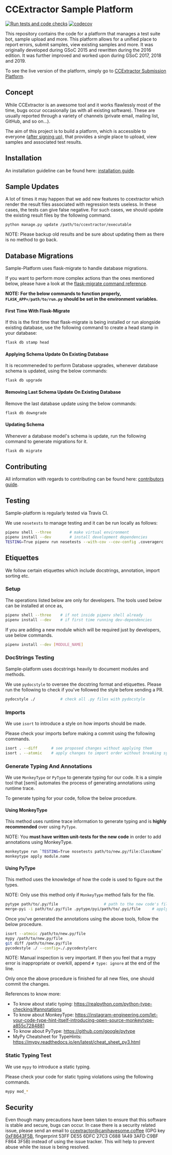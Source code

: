# CCExtractor Sample Platform

[![Run tests and code checks](https://github.com/CCExtractor/sample-platform/workflows/Run%20tests%20and%20code%20checks/badge.svg)](https://github.com/CCExtractor/sample-platform/actions?query=workflow%3A%22Run+tests+and+code+checks%22) [![codecov](https://codecov.io/gh/CCExtractor/sample-platform/branch/master/graph/badge.svg)](https://codecov.io/gh/CCExtractor/sample-platform)

This repository contains the code for a platform that manages a test suite bot, sample upload and more. This platform allows for a unified place to
report errors, submit samples, view existing samples and more. It was
originally developed during GSoC 2015 and rewritten during the 2016 edition. It was further improved and worked upon during GSoC 2017, 2018 and 2019.

To see the live version of the platform, simply go to
[CCExtractor Submission Platform](https://sampleplatform.ccextractor.org/).

## Concept

While CCExtractor is an awesome tool and it works flawlessly most of the time,
bugs occur occasionally (as with all existing software). These are usually
reported through a variety of channels (private email, mailing list, GitHub,
and so on...).

The aim of this project is to build a platform, which is accessible to
everyone ([after signing up](https://sampleplatform.ccextractor.org/account/signup)), that provides a single place to upload, view 
samples and associated test results.

## Installation

An installation guideline can be found here:
[installation guide](install/installation.md).

## Sample Updates

A lot of times it may happen that we add new features to ccextractor which render the result files associated with
regression tests useless. In these cases, the tests can give false negative. For such cases, we should update the existing
result files by the following command.

```shell
python manage.py update /path/to/ccextractor/executable
```

NOTE: Please backup old results and be sure about updating them as there is no method to go back.

## Database Migrations

Sample-Platform uses flask-migrate to handle database migrations.

If you want to perform more complex actions than the ones mentioned below, please have a look at the [flask-migrate 
command reference](https://flask-migrate.readthedocs.io/en/latest/#command-reference).

**NOTE: For the below commands to function properly, `FLASK_APP=/path/to/run.py` should be set in the environment variables.**

#### First Time With Flask-Migrate

If this is the first time that flask-migrate is being installed or run alongside existing database, use the 
following command to create a head stamp in your database:

```bash
flask db stamp head
```

#### Applying Schema Update On Existing Database

It is recommeneded to perform Database upgrades, whenever database schema is updated, using the below commands:

```bash
flask db upgrade
```

#### Removing Last Schema Update On Existing Database

Remove the last database update using the below commands:

```bash
flask db downgrade
```

#### Updating Schema

Whenever a database model's schema is update, run the following command to generate migrations for it.

```bash
flask db migrate
```

## Contributing

All information with regards to contributing can be found here:
[contributors guide](.github/CONTRIBUTING.md).

## Testing

Sample-platform is regularly tested via Travis CI.

We use `nosetests` to manage testing and it can be run locally as follows:

```bash
pipenv shell --three        # make virtual environment
pipenv install --dev        # install development dependencies
TESTING=True pipenv run nosetests --with-cov --cov-config .coveragerc
```

## Etiquettes

We follow certain etiquettes which include docstrings, annotation, import sorting etc.

### Setup

The operations listed below are only for developers. The tools used below can be installed at once as,

```bash
pipenv shell --three    # if not inside pipenv shell already
pipenv install --dev    # if first time running dev-dependencies
```

If you are adding a new module which will be required just by developers, use below commands.

```bash
pipenv install --dev [MODULE_NAME]
```

### DocStrings Testing

Sample-platform uses docstrings heavily to document modules and methods.

We use `pydocstyle` to oversee the docstring format and etiquettes. Please run the following to check if you've
followed the style before sending a PR.

```bash
pydocstyle ./           # check all .py files with pydocstyle
```

### Imports

We use `isort` to introduce a style on how imports should be made.

Please check your imports before making a commit using the following commands.

```bash
isort . --diff      # see proposed changes without applying them
isort . --atomic    # apply changes to import order without breaking syntax
```

### Generate Typing And Annotations

We use `MonkeyType` or `PyType` to generate typing for our code. It is a simple tool that [semi] automates the
process of generating annotations using runtime trace.

To generate typing for your code, follow the below procedure.

#### Using MonkeyType

This method uses runtime trace information to generate typing and is **highly recommended** over using `PyType`.

NOTE: You **must have written unit-tests for the new code** in order to add annotations using MonkeyType.

```bash
monkeytype run `TESTING=True nosetests path/to/new.py/file:ClassName`     # classname where new tests added
monkeytype apply module.name                                               # apply the suggested changes
```

#### Using PyType

This method uses the knowledge of how the code is used to figure out the types.

NOTE: Only use this method only if `MonkeyType` method fails for the file.

```bash
pytype path/to/.py/file                    # path to the new code's file
merge-pyi -i path/to/.py/file .pytype/pyi/path/to/.pyi/file     # apply the suggested changes
```

Once you've generated the annotations using the above tools, follow the below procedure.

```bash
isort --atmoic /path/to/new.py/file                                        # sort the imports
mypy /path/to/new.py/file                                                  # fix the errors reported by mypy
git diff /path/to/new.py/file                                              # manually check the file for missing typings
pycodestyle ./ --config=./.pycodestylerc                                   # to check for PEP8 violations
```

NOTE: Manual inspection is very important. If then you feel that a mypy error is inappropriate or overkill, append
`# type: ignore` at the end of the line.

Only once the above procedure is finished for all new files, one should commit the changes.

References to know more:

- To know about static typing: https://realpython.com/python-type-checking/#annotations
- To know about MonkeyType: https://instagram-engineering.com/let-your-code-type-hint-itself-introducing-open-source-monkeytype-a855c7284881
- To know about PyType: https://github.com/google/pytype
- MyPy Cheatsheet for TypeHints: https://mypy.readthedocs.io/en/latest/cheat_sheet_py3.html

### Static Typing Test

We use `mypy` to introduce a static typing.

Please check your code for static typing violations using the following commands.

```bash
mypy mod_*
```

## Security

Even though many precautions have been taken to ensure that this software is
stable and secure, bugs can occur. In case there is a security related issue,
please send an email to ccextractor@canihavesome.coffee (GPG key
[0xF8643F5B](http://pgp.mit.edu/pks/lookup?op=vindex&search=0x3AFDC9BFF8643F5B),
fingerprint 53FF DE55 6DFC 27C3 C688 1A49 3AFD C9BF F864 3F5B) instead of
using the issue tracker. This will help to prevent abuse while the issue is
being resolved.
